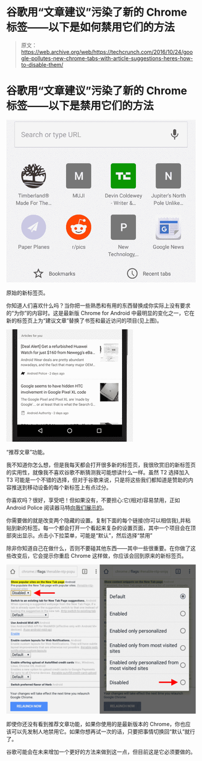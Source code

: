 # 谷歌用“文章建议”污染了新的 Chrome 标签——以下是如何禁用它们的方法

> 原文：<https://web.archive.org/web/https://techcrunch.com/2016/10/24/google-pollutes-new-chrome-tabs-with-article-suggestions-heres-how-to-disable-them/>

# 谷歌用“文章建议”污染了新的 Chrome 标签——以下是禁用它们的方法

[![The original new tab page.](img/7a2eb90e67a746e77e83cf7c305d2e5b.png)](https://web.archive.org/web/20221208224349/https://beta.techcrunch.com/wp-content/uploads/2016/10/oldnewtab.png)

原始的新标签页。

你知道人们喜欢什么吗？当你把一些熟悉和有用的东西替换成你实际上没有要求的“为你”的内容时。这是最新版 Chrome for Android 中最明显的变化之一，它在新的标签页上为“建议文章”替换了书签和最近访问的项目(见上图)。

[![The 'suggested articles' feature.](img/9fff18f59907648800b4c5d10c4f534a.png)](https://web.archive.org/web/20221208224349/https://beta.techcrunch.com/wp-content/uploads/2016/10/articles-for-you.png)

“推荐文章”功能。

我不知道你怎么想，但是我每天都会打开很多新的标签页，我很欣赏旧的新标签页的实用性，就像我不喜欢谷歌不断猜测我可能想读什么一样。虽然 T2 选择加入 T3 可能是一个不错的选择，但对于谷歌来说，只是将这些我们都知道是赞助的内容推送到移动设备的每个新标签上有点过分。

你喜欢吗？很好，享受吧！但如果没有，不要担心:它(相对)容易禁用，正如 Android Police 阅读器马特[向我们展示的](https://web.archive.org/web/20221208224349/http://www.androidpolice.com/2016/10/24/psa-can-disable-recommended-articles-chrome-54s-new-tab-page/)。

你需要做的就是改变两个隐藏的设置。复制下面的每个链接(你可以相信我),并粘贴到新的标签。每一个都会打开一个看起来复杂的设置页面，其中一个项目会在顶部突出显示。点击小下拉菜单，可能是“默认”，然后选择“禁用”

除非你知道自己在做什么，否则不要碰其他东西——其中一些很重要。在你做了这些改变后，它会提示你重启 Chrome 这样做，你应该会回到原来的新标签页。

[![disablenewtab](img/c8cf1781530f06b1033ca598c4e82d81.png)](https://web.archive.org/web/20221208224349/https://beta.techcrunch.com/wp-content/uploads/2016/10/disablenewtab.png)

即使你还没有看到推荐文章功能，如果你使用的是最新版本的 Chrome，你也应该可以先发制人地禁用它。如果你想再试一次的话，只要把事情切换回“默认”就行了。

谷歌可能会在未来增加一个更好的方法来做到这一点，但目前这是它必须要做的。